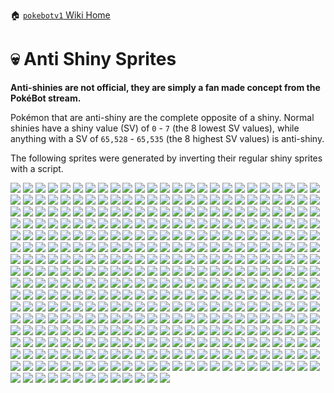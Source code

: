 🏠 [`pokebotv1` Wiki Home](../Readme.md)

# 💀 Anti Shiny Sprites

**Anti-shinies are not official, they are simply a fan made concept from the PokéBot stream.**

Pokémon that are anti-shiny are the complete opposite of a shiny. Normal shinies have a shiny value (SV) of `0` - `7` (the 8 lowest SV values), while anything with a SV of `65,528` - `65,535` (the 8 highest SV values) is anti-shiny.

The following sprites were generated by inverting their regular shiny sprites with a script.

![](../../modules/web/static/sprites/pokemon/anti-shiny/Abra.png)
![](../../modules/web/static/sprites/pokemon/anti-shiny/Absol.png)
![](../../modules/web/static/sprites/pokemon/anti-shiny/Aerodactyl.png)
![](../../modules/web/static/sprites/pokemon/anti-shiny/Aggron.png)
![](../../modules/web/static/sprites/pokemon/anti-shiny/Aipom.png)
![](../../modules/web/static/sprites/pokemon/anti-shiny/Alakazam.png)
![](../../modules/web/static/sprites/pokemon/anti-shiny/Altaria.png)
![](../../modules/web/static/sprites/pokemon/anti-shiny/Ampharos.png)
![](../../modules/web/static/sprites/pokemon/anti-shiny/Anorith.png)
![](../../modules/web/static/sprites/pokemon/anti-shiny/Arbok.png)
![](../../modules/web/static/sprites/pokemon/anti-shiny/Arcanine.png)
![](../../modules/web/static/sprites/pokemon/anti-shiny/Ariados.png)
![](../../modules/web/static/sprites/pokemon/anti-shiny/Armaldo.png)
![](../../modules/web/static/sprites/pokemon/anti-shiny/Aron.png)
![](../../modules/web/static/sprites/pokemon/anti-shiny/Articuno.png)
![](../../modules/web/static/sprites/pokemon/anti-shiny/Azumarill.png)
![](../../modules/web/static/sprites/pokemon/anti-shiny/Azurill.png)
![](../../modules/web/static/sprites/pokemon/anti-shiny/Bagon.png)
![](../../modules/web/static/sprites/pokemon/anti-shiny/Baltoy.png)
![](../../modules/web/static/sprites/pokemon/anti-shiny/Banette.png)
![](../../modules/web/static/sprites/pokemon/anti-shiny/Barboach.png)
![](../../modules/web/static/sprites/pokemon/anti-shiny/Bayleef.png)
![](../../modules/web/static/sprites/pokemon/anti-shiny/Beautifly.png)
![](../../modules/web/static/sprites/pokemon/anti-shiny/Beedrill.png)
![](../../modules/web/static/sprites/pokemon/anti-shiny/Beldum.png)
![](../../modules/web/static/sprites/pokemon/anti-shiny/Bellossom.png)
![](../../modules/web/static/sprites/pokemon/anti-shiny/Bellsprout.png)
![](../../modules/web/static/sprites/pokemon/anti-shiny/Blastoise.png)
![](../../modules/web/static/sprites/pokemon/anti-shiny/Blaziken.png)
![](../../modules/web/static/sprites/pokemon/anti-shiny/Blissey.png)
![](../../modules/web/static/sprites/pokemon/anti-shiny/Breloom.png)
![](../../modules/web/static/sprites/pokemon/anti-shiny/Bulbasaur.png)
![](../../modules/web/static/sprites/pokemon/anti-shiny/Butterfree.png)
![](../../modules/web/static/sprites/pokemon/anti-shiny/Cacnea.png)
![](../../modules/web/static/sprites/pokemon/anti-shiny/Cacturne.png)
![](../../modules/web/static/sprites/pokemon/anti-shiny/Camerupt.png)
![](../../modules/web/static/sprites/pokemon/anti-shiny/Carvanha.png)
![](../../modules/web/static/sprites/pokemon/anti-shiny/Cascoon.png)
![](../../modules/web/static/sprites/pokemon/anti-shiny/Castform.png)
![](../../modules/web/static/sprites/pokemon/anti-shiny/Caterpie.png)
![](../../modules/web/static/sprites/pokemon/anti-shiny/Celebi.png)
![](../../modules/web/static/sprites/pokemon/anti-shiny/Chansey.png)
![](../../modules/web/static/sprites/pokemon/anti-shiny/Charizard.png)
![](../../modules/web/static/sprites/pokemon/anti-shiny/Charmander.png)
![](../../modules/web/static/sprites/pokemon/anti-shiny/Charmeleon.png)
![](../../modules/web/static/sprites/pokemon/anti-shiny/Chikorita.png)
![](../../modules/web/static/sprites/pokemon/anti-shiny/Chimecho.png)
![](../../modules/web/static/sprites/pokemon/anti-shiny/Chinchou.png)
![](../../modules/web/static/sprites/pokemon/anti-shiny/Clamperl.png)
![](../../modules/web/static/sprites/pokemon/anti-shiny/Claydol.png)
![](../../modules/web/static/sprites/pokemon/anti-shiny/Clefable.png)
![](../../modules/web/static/sprites/pokemon/anti-shiny/Clefairy.png)
![](../../modules/web/static/sprites/pokemon/anti-shiny/Cleffa.png)
![](../../modules/web/static/sprites/pokemon/anti-shiny/Cloyster.png)
![](../../modules/web/static/sprites/pokemon/anti-shiny/Combusken.png)
![](../../modules/web/static/sprites/pokemon/anti-shiny/Corphish.png)
![](../../modules/web/static/sprites/pokemon/anti-shiny/Corsola.png)
![](../../modules/web/static/sprites/pokemon/anti-shiny/Cradily.png)
![](../../modules/web/static/sprites/pokemon/anti-shiny/Crawdaunt.png)
![](../../modules/web/static/sprites/pokemon/anti-shiny/Crobat.png)
![](../../modules/web/static/sprites/pokemon/anti-shiny/Croconaw.png)
![](../../modules/web/static/sprites/pokemon/anti-shiny/Cubone.png)
![](../../modules/web/static/sprites/pokemon/anti-shiny/Cyndaquil.png)
![](../../modules/web/static/sprites/pokemon/anti-shiny/Delcatty.png)
![](../../modules/web/static/sprites/pokemon/anti-shiny/Delibird.png)
![](../../modules/web/static/sprites/pokemon/anti-shiny/Deoxys.png)
![](../../modules/web/static/sprites/pokemon/anti-shiny/Dewgong.png)
![](../../modules/web/static/sprites/pokemon/anti-shiny/Diglett.png)
![](../../modules/web/static/sprites/pokemon/anti-shiny/Ditto.png)
![](../../modules/web/static/sprites/pokemon/anti-shiny/Dodrio.png)
![](../../modules/web/static/sprites/pokemon/anti-shiny/Doduo.png)
![](../../modules/web/static/sprites/pokemon/anti-shiny/Donphan.png)
![](../../modules/web/static/sprites/pokemon/anti-shiny/Dragonair.png)
![](../../modules/web/static/sprites/pokemon/anti-shiny/Dragonite.png)
![](../../modules/web/static/sprites/pokemon/anti-shiny/Dratini.png)
![](../../modules/web/static/sprites/pokemon/anti-shiny/Drowzee.png)
![](../../modules/web/static/sprites/pokemon/anti-shiny/Dugtrio.png)
![](../../modules/web/static/sprites/pokemon/anti-shiny/Dunsparce.png)
![](../../modules/web/static/sprites/pokemon/anti-shiny/Dusclops.png)
![](../../modules/web/static/sprites/pokemon/anti-shiny/Duskull.png)
![](../../modules/web/static/sprites/pokemon/anti-shiny/Dustox.png)
![](../../modules/web/static/sprites/pokemon/anti-shiny/Eevee.png)
![](../../modules/web/static/sprites/pokemon/anti-shiny/Ekans.png)
![](../../modules/web/static/sprites/pokemon/anti-shiny/Electabuzz.png)
![](../../modules/web/static/sprites/pokemon/anti-shiny/Electrike.png)
![](../../modules/web/static/sprites/pokemon/anti-shiny/Electrode.png)
![](../../modules/web/static/sprites/pokemon/anti-shiny/Elekid.png)
![](../../modules/web/static/sprites/pokemon/anti-shiny/Entei.png)
![](../../modules/web/static/sprites/pokemon/anti-shiny/Espeon.png)
![](../../modules/web/static/sprites/pokemon/anti-shiny/Exeggcute.png)
![](../../modules/web/static/sprites/pokemon/anti-shiny/Exeggutor.png)
![](../../modules/web/static/sprites/pokemon/anti-shiny/Exploud.png)
![](../../modules/web/static/sprites/pokemon/anti-shiny/Farfetch_d.png)
![](../../modules/web/static/sprites/pokemon/anti-shiny/Fearow.png)
![](../../modules/web/static/sprites/pokemon/anti-shiny/Feebas.png)
![](../../modules/web/static/sprites/pokemon/anti-shiny/Feraligatr.png)
![](../../modules/web/static/sprites/pokemon/anti-shiny/Flaaffy.png)
![](../../modules/web/static/sprites/pokemon/anti-shiny/Flareon.png)
![](../../modules/web/static/sprites/pokemon/anti-shiny/Flygon.png)
![](../../modules/web/static/sprites/pokemon/anti-shiny/Forretress.png)
![](../../modules/web/static/sprites/pokemon/anti-shiny/Furret.png)
![](../../modules/web/static/sprites/pokemon/anti-shiny/Gardevoir.png)
![](../../modules/web/static/sprites/pokemon/anti-shiny/Gastly.png)
![](../../modules/web/static/sprites/pokemon/anti-shiny/Gengar.png)
![](../../modules/web/static/sprites/pokemon/anti-shiny/Geodude.png)
![](../../modules/web/static/sprites/pokemon/anti-shiny/Girafarig.png)
![](../../modules/web/static/sprites/pokemon/anti-shiny/Glalie.png)
![](../../modules/web/static/sprites/pokemon/anti-shiny/Gligar.png)
![](../../modules/web/static/sprites/pokemon/anti-shiny/Gloom.png)
![](../../modules/web/static/sprites/pokemon/anti-shiny/Golbat.png)
![](../../modules/web/static/sprites/pokemon/anti-shiny/Goldeen.png)
![](../../modules/web/static/sprites/pokemon/anti-shiny/Golduck.png)
![](../../modules/web/static/sprites/pokemon/anti-shiny/Golem.png)
![](../../modules/web/static/sprites/pokemon/anti-shiny/Gorebyss.png)
![](../../modules/web/static/sprites/pokemon/anti-shiny/Granbull.png)
![](../../modules/web/static/sprites/pokemon/anti-shiny/Graveler.png)
![](../../modules/web/static/sprites/pokemon/anti-shiny/Grimer.png)
![](../../modules/web/static/sprites/pokemon/anti-shiny/Groudon.png)
![](../../modules/web/static/sprites/pokemon/anti-shiny/Grovyle.png)
![](../../modules/web/static/sprites/pokemon/anti-shiny/Growlithe.png)
![](../../modules/web/static/sprites/pokemon/anti-shiny/Grumpig.png)
![](../../modules/web/static/sprites/pokemon/anti-shiny/Gulpin.png)
![](../../modules/web/static/sprites/pokemon/anti-shiny/Gyarados.png)
![](../../modules/web/static/sprites/pokemon/anti-shiny/Hariyama.png)
![](../../modules/web/static/sprites/pokemon/anti-shiny/Haunter.png)
![](../../modules/web/static/sprites/pokemon/anti-shiny/Heracross.png)
![](../../modules/web/static/sprites/pokemon/anti-shiny/Hitmonchan.png)
![](../../modules/web/static/sprites/pokemon/anti-shiny/Hitmonlee.png)
![](../../modules/web/static/sprites/pokemon/anti-shiny/Hitmontop.png)
![](../../modules/web/static/sprites/pokemon/anti-shiny/Ho-Oh.png)
![](../../modules/web/static/sprites/pokemon/anti-shiny/Hoothoot.png)
![](../../modules/web/static/sprites/pokemon/anti-shiny/Hoppip.png)
![](../../modules/web/static/sprites/pokemon/anti-shiny/Horsea.png)
![](../../modules/web/static/sprites/pokemon/anti-shiny/Houndoom.png)
![](../../modules/web/static/sprites/pokemon/anti-shiny/Houndour.png)
![](../../modules/web/static/sprites/pokemon/anti-shiny/Huntail.png)
![](../../modules/web/static/sprites/pokemon/anti-shiny/Hypno.png)
![](../../modules/web/static/sprites/pokemon/anti-shiny/Igglybuff.png)
![](../../modules/web/static/sprites/pokemon/anti-shiny/Illumise.png)
![](../../modules/web/static/sprites/pokemon/anti-shiny/Ivysaur.png)
![](../../modules/web/static/sprites/pokemon/anti-shiny/Jigglypuff.png)
![](../../modules/web/static/sprites/pokemon/anti-shiny/Jirachi.png)
![](../../modules/web/static/sprites/pokemon/anti-shiny/Jolteon.png)
![](../../modules/web/static/sprites/pokemon/anti-shiny/Jumpluff.png)
![](../../modules/web/static/sprites/pokemon/anti-shiny/Jynx.png)
![](../../modules/web/static/sprites/pokemon/anti-shiny/Kabuto.png)
![](../../modules/web/static/sprites/pokemon/anti-shiny/Kabutops.png)
![](../../modules/web/static/sprites/pokemon/anti-shiny/Kadabra.png)
![](../../modules/web/static/sprites/pokemon/anti-shiny/Kakuna.png)
![](../../modules/web/static/sprites/pokemon/anti-shiny/Kangaskhan.png)
![](../../modules/web/static/sprites/pokemon/anti-shiny/Kecleon.png)
![](../../modules/web/static/sprites/pokemon/anti-shiny/Kingdra.png)
![](../../modules/web/static/sprites/pokemon/anti-shiny/Kingler.png)
![](../../modules/web/static/sprites/pokemon/anti-shiny/Kirlia.png)
![](../../modules/web/static/sprites/pokemon/anti-shiny/Koffing.png)
![](../../modules/web/static/sprites/pokemon/anti-shiny/Krabby.png)
![](../../modules/web/static/sprites/pokemon/anti-shiny/Kyogre.png)
![](../../modules/web/static/sprites/pokemon/anti-shiny/Lairon.png)
![](../../modules/web/static/sprites/pokemon/anti-shiny/Lanturn.png)
![](../../modules/web/static/sprites/pokemon/anti-shiny/Lapras.png)
![](../../modules/web/static/sprites/pokemon/anti-shiny/Larvitar.png)
![](../../modules/web/static/sprites/pokemon/anti-shiny/Latias.png)
![](../../modules/web/static/sprites/pokemon/anti-shiny/Latios.png)
![](../../modules/web/static/sprites/pokemon/anti-shiny/Ledian.png)
![](../../modules/web/static/sprites/pokemon/anti-shiny/Ledyba.png)
![](../../modules/web/static/sprites/pokemon/anti-shiny/Lickitung.png)
![](../../modules/web/static/sprites/pokemon/anti-shiny/Lileep.png)
![](../../modules/web/static/sprites/pokemon/anti-shiny/Linoone.png)
![](../../modules/web/static/sprites/pokemon/anti-shiny/Lombre.png)
![](../../modules/web/static/sprites/pokemon/anti-shiny/Lotad.png)
![](../../modules/web/static/sprites/pokemon/anti-shiny/Loudred.png)
![](../../modules/web/static/sprites/pokemon/anti-shiny/Ludicolo.png)
![](../../modules/web/static/sprites/pokemon/anti-shiny/Lugia.png)
![](../../modules/web/static/sprites/pokemon/anti-shiny/Lunatone.png)
![](../../modules/web/static/sprites/pokemon/anti-shiny/Luvdisc.png)
![](../../modules/web/static/sprites/pokemon/anti-shiny/Machamp.png)
![](../../modules/web/static/sprites/pokemon/anti-shiny/Machoke.png)
![](../../modules/web/static/sprites/pokemon/anti-shiny/Machop.png)
![](../../modules/web/static/sprites/pokemon/anti-shiny/Magby.png)
![](../../modules/web/static/sprites/pokemon/anti-shiny/Magcargo.png)
![](../../modules/web/static/sprites/pokemon/anti-shiny/Magikarp.png)
![](../../modules/web/static/sprites/pokemon/anti-shiny/Magmar.png)
![](../../modules/web/static/sprites/pokemon/anti-shiny/Magnemite.png)
![](../../modules/web/static/sprites/pokemon/anti-shiny/Magneton.png)
![](../../modules/web/static/sprites/pokemon/anti-shiny/Makuhita.png)
![](../../modules/web/static/sprites/pokemon/anti-shiny/Manectric.png)
![](../../modules/web/static/sprites/pokemon/anti-shiny/Mankey.png)
![](../../modules/web/static/sprites/pokemon/anti-shiny/Mantine.png)
![](../../modules/web/static/sprites/pokemon/anti-shiny/Mareep.png)
![](../../modules/web/static/sprites/pokemon/anti-shiny/Marill.png)
![](../../modules/web/static/sprites/pokemon/anti-shiny/Marowak.png)
![](../../modules/web/static/sprites/pokemon/anti-shiny/Marshtomp.png)
![](../../modules/web/static/sprites/pokemon/anti-shiny/Masquerain.png)
![](../../modules/web/static/sprites/pokemon/anti-shiny/Mawile.png)
![](../../modules/web/static/sprites/pokemon/anti-shiny/Medicham.png)
![](../../modules/web/static/sprites/pokemon/anti-shiny/Meditite.png)
![](../../modules/web/static/sprites/pokemon/anti-shiny/Meganium.png)
![](../../modules/web/static/sprites/pokemon/anti-shiny/Meowth.png)
![](../../modules/web/static/sprites/pokemon/anti-shiny/Metagross.png)
![](../../modules/web/static/sprites/pokemon/anti-shiny/Metang.png)
![](../../modules/web/static/sprites/pokemon/anti-shiny/Metapod.png)
![](../../modules/web/static/sprites/pokemon/anti-shiny/Mew.png)
![](../../modules/web/static/sprites/pokemon/anti-shiny/Mewtwo.png)
![](../../modules/web/static/sprites/pokemon/anti-shiny/Mightyena.png)
![](../../modules/web/static/sprites/pokemon/anti-shiny/Milotic.png)
![](../../modules/web/static/sprites/pokemon/anti-shiny/Miltank.png)
![](../../modules/web/static/sprites/pokemon/anti-shiny/Minun.png)
![](../../modules/web/static/sprites/pokemon/anti-shiny/Misdreavus.png)
![](../../modules/web/static/sprites/pokemon/anti-shiny/Moltres.png)
![](../../modules/web/static/sprites/pokemon/anti-shiny/Mr.%20Mime.png)
![](../../modules/web/static/sprites/pokemon/anti-shiny/Mudkip.png)
![](../../modules/web/static/sprites/pokemon/anti-shiny/Muk.png)
![](../../modules/web/static/sprites/pokemon/anti-shiny/Murkrow.png)
![](../../modules/web/static/sprites/pokemon/anti-shiny/Natu.png)
![](../../modules/web/static/sprites/pokemon/anti-shiny/Nidoking.png)
![](../../modules/web/static/sprites/pokemon/anti-shiny/Nidoqueen.png)
![](../../modules/web/static/sprites/pokemon/anti-shiny/Nidoran_f.png)
![](../../modules/web/static/sprites/pokemon/anti-shiny/Nidoran_m.png)
![](../../modules/web/static/sprites/pokemon/anti-shiny/Nidorina.png)
![](../../modules/web/static/sprites/pokemon/anti-shiny/Nidorino.png)
![](../../modules/web/static/sprites/pokemon/anti-shiny/Nincada.png)
![](../../modules/web/static/sprites/pokemon/anti-shiny/Ninetales.png)
![](../../modules/web/static/sprites/pokemon/anti-shiny/Ninjask.png)
![](../../modules/web/static/sprites/pokemon/anti-shiny/Noctowl.png)
![](../../modules/web/static/sprites/pokemon/anti-shiny/Nosepass.png)
![](../../modules/web/static/sprites/pokemon/anti-shiny/Numel.png)
![](../../modules/web/static/sprites/pokemon/anti-shiny/Nuzleaf.png)
![](../../modules/web/static/sprites/pokemon/anti-shiny/Octillery.png)
![](../../modules/web/static/sprites/pokemon/anti-shiny/Oddish.png)
![](../../modules/web/static/sprites/pokemon/anti-shiny/Omanyte.png)
![](../../modules/web/static/sprites/pokemon/anti-shiny/Omastar.png)
![](../../modules/web/static/sprites/pokemon/anti-shiny/Onix.png)
![](../../modules/web/static/sprites/pokemon/anti-shiny/Parasect.png)
![](../../modules/web/static/sprites/pokemon/anti-shiny/Paras.png)
![](../../modules/web/static/sprites/pokemon/anti-shiny/Pelipper.png)
![](../../modules/web/static/sprites/pokemon/anti-shiny/Persian.png)
![](../../modules/web/static/sprites/pokemon/anti-shiny/Phanpy.png)
![](../../modules/web/static/sprites/pokemon/anti-shiny/Pichu.png)
![](../../modules/web/static/sprites/pokemon/anti-shiny/Pidgeot.png)
![](../../modules/web/static/sprites/pokemon/anti-shiny/Pidgeotto.png)
![](../../modules/web/static/sprites/pokemon/anti-shiny/Pidgey.png)
![](../../modules/web/static/sprites/pokemon/anti-shiny/Pikachu.png)
![](../../modules/web/static/sprites/pokemon/anti-shiny/Piloswine.png)
![](../../modules/web/static/sprites/pokemon/anti-shiny/Pineco.png)
![](../../modules/web/static/sprites/pokemon/anti-shiny/Pinsir.png)
![](../../modules/web/static/sprites/pokemon/anti-shiny/Plusle.png)
![](../../modules/web/static/sprites/pokemon/anti-shiny/Politoed.png)
![](../../modules/web/static/sprites/pokemon/anti-shiny/Poliwag.png)
![](../../modules/web/static/sprites/pokemon/anti-shiny/Poliwhirl.png)
![](../../modules/web/static/sprites/pokemon/anti-shiny/Poliwrath.png)
![](../../modules/web/static/sprites/pokemon/anti-shiny/Ponyta.png)
![](../../modules/web/static/sprites/pokemon/anti-shiny/Poochyena.png)
![](../../modules/web/static/sprites/pokemon/anti-shiny/Porygon2.png)
![](../../modules/web/static/sprites/pokemon/anti-shiny/Porygon.png)
![](../../modules/web/static/sprites/pokemon/anti-shiny/Primeape.png)
![](../../modules/web/static/sprites/pokemon/anti-shiny/Psyduck.png)
![](../../modules/web/static/sprites/pokemon/anti-shiny/Pupitar.png)
![](../../modules/web/static/sprites/pokemon/anti-shiny/Quagsire.png)
![](../../modules/web/static/sprites/pokemon/anti-shiny/Quilava.png)
![](../../modules/web/static/sprites/pokemon/anti-shiny/Qwilfish.png)
![](../../modules/web/static/sprites/pokemon/anti-shiny/Raichu.png)
![](../../modules/web/static/sprites/pokemon/anti-shiny/Raikou.png)
![](../../modules/web/static/sprites/pokemon/anti-shiny/Ralts.png)
![](../../modules/web/static/sprites/pokemon/anti-shiny/Rapidash.png)
![](../../modules/web/static/sprites/pokemon/anti-shiny/Raticate.png)
![](../../modules/web/static/sprites/pokemon/anti-shiny/Rattata.png)
![](../../modules/web/static/sprites/pokemon/anti-shiny/Rayquaza.png)
![](../../modules/web/static/sprites/pokemon/anti-shiny/Regice.png)
![](../../modules/web/static/sprites/pokemon/anti-shiny/Regirock.png)
![](../../modules/web/static/sprites/pokemon/anti-shiny/Registeel.png)
![](../../modules/web/static/sprites/pokemon/anti-shiny/Relicanth.png)
![](../../modules/web/static/sprites/pokemon/anti-shiny/Remoraid.png)
![](../../modules/web/static/sprites/pokemon/anti-shiny/Rhydon.png)
![](../../modules/web/static/sprites/pokemon/anti-shiny/Rhyhorn.png)
![](../../modules/web/static/sprites/pokemon/anti-shiny/Roselia.png)
![](../../modules/web/static/sprites/pokemon/anti-shiny/Sableye.png)
![](../../modules/web/static/sprites/pokemon/anti-shiny/Salamence.png)
![](../../modules/web/static/sprites/pokemon/anti-shiny/Sandshrew.png)
![](../../modules/web/static/sprites/pokemon/anti-shiny/Sandslash.png)
![](../../modules/web/static/sprites/pokemon/anti-shiny/Sceptile.png)
![](../../modules/web/static/sprites/pokemon/anti-shiny/Scizor.png)
![](../../modules/web/static/sprites/pokemon/anti-shiny/Scyther.png)
![](../../modules/web/static/sprites/pokemon/anti-shiny/Seadra.png)
![](../../modules/web/static/sprites/pokemon/anti-shiny/Seaking.png)
![](../../modules/web/static/sprites/pokemon/anti-shiny/Sealeo.png)
![](../../modules/web/static/sprites/pokemon/anti-shiny/Seedot.png)
![](../../modules/web/static/sprites/pokemon/anti-shiny/Seel.png)
![](../../modules/web/static/sprites/pokemon/anti-shiny/Sentret.png)
![](../../modules/web/static/sprites/pokemon/anti-shiny/Seviper.png)
![](../../modules/web/static/sprites/pokemon/anti-shiny/Sharpedo.png)
![](../../modules/web/static/sprites/pokemon/anti-shiny/Shedinja.png)
![](../../modules/web/static/sprites/pokemon/anti-shiny/Shelgon.png)
![](../../modules/web/static/sprites/pokemon/anti-shiny/Shellder.png)
![](../../modules/web/static/sprites/pokemon/anti-shiny/Shiftry.png)
![](../../modules/web/static/sprites/pokemon/anti-shiny/Shroomish.png)
![](../../modules/web/static/sprites/pokemon/anti-shiny/Shuckle.png)
![](../../modules/web/static/sprites/pokemon/anti-shiny/Shuppet.png)
![](../../modules/web/static/sprites/pokemon/anti-shiny/Silcoon.png)
![](../../modules/web/static/sprites/pokemon/anti-shiny/Skarmory.png)
![](../../modules/web/static/sprites/pokemon/anti-shiny/Skiploom.png)
![](../../modules/web/static/sprites/pokemon/anti-shiny/Skitty.png)
![](../../modules/web/static/sprites/pokemon/anti-shiny/Slaking.png)
![](../../modules/web/static/sprites/pokemon/anti-shiny/Slakoth.png)
![](../../modules/web/static/sprites/pokemon/anti-shiny/Slowbro.png)
![](../../modules/web/static/sprites/pokemon/anti-shiny/Slowking.png)
![](../../modules/web/static/sprites/pokemon/anti-shiny/Slowpoke.png)
![](../../modules/web/static/sprites/pokemon/anti-shiny/Slugma.png)
![](../../modules/web/static/sprites/pokemon/anti-shiny/Smeargle.png)
![](../../modules/web/static/sprites/pokemon/anti-shiny/Smoochum.png)
![](../../modules/web/static/sprites/pokemon/anti-shiny/Sneasel.png)
![](../../modules/web/static/sprites/pokemon/anti-shiny/Snorlax.png)
![](../../modules/web/static/sprites/pokemon/anti-shiny/Snorunt.png)
![](../../modules/web/static/sprites/pokemon/anti-shiny/Snubbull.png)
![](../../modules/web/static/sprites/pokemon/anti-shiny/Solrock.png)
![](../../modules/web/static/sprites/pokemon/anti-shiny/Spearow.png)
![](../../modules/web/static/sprites/pokemon/anti-shiny/Spheal.png)
![](../../modules/web/static/sprites/pokemon/anti-shiny/Spinarak.png)
![](../../modules/web/static/sprites/pokemon/anti-shiny/Spinda.png)
![](../../modules/web/static/sprites/pokemon/anti-shiny/Spoink.png)
![](../../modules/web/static/sprites/pokemon/anti-shiny/Squirtle.png)
![](../../modules/web/static/sprites/pokemon/anti-shiny/Stantler.png)
![](../../modules/web/static/sprites/pokemon/anti-shiny/Starmie.png)
![](../../modules/web/static/sprites/pokemon/anti-shiny/Staryu.png)
![](../../modules/web/static/sprites/pokemon/anti-shiny/Steelix.png)
![](../../modules/web/static/sprites/pokemon/anti-shiny/Sudowoodo.png)
![](../../modules/web/static/sprites/pokemon/anti-shiny/Suicune.png)
![](../../modules/web/static/sprites/pokemon/anti-shiny/Sunflora.png)
![](../../modules/web/static/sprites/pokemon/anti-shiny/Sunkern.png)
![](../../modules/web/static/sprites/pokemon/anti-shiny/Surskit.png)
![](../../modules/web/static/sprites/pokemon/anti-shiny/Swablu.png)
![](../../modules/web/static/sprites/pokemon/anti-shiny/Swalot.png)
![](../../modules/web/static/sprites/pokemon/anti-shiny/Swampert.png)
![](../../modules/web/static/sprites/pokemon/anti-shiny/Swellow.png)
![](../../modules/web/static/sprites/pokemon/anti-shiny/Swinub.png)
![](../../modules/web/static/sprites/pokemon/anti-shiny/Taillow.png)
![](../../modules/web/static/sprites/pokemon/anti-shiny/Tangela.png)
![](../../modules/web/static/sprites/pokemon/anti-shiny/Tauros.png)
![](../../modules/web/static/sprites/pokemon/anti-shiny/Teddiursa.png)
![](../../modules/web/static/sprites/pokemon/anti-shiny/Tentacool.png)
![](../../modules/web/static/sprites/pokemon/anti-shiny/Tentacruel.png)
![](../../modules/web/static/sprites/pokemon/anti-shiny/Togepi.png)
![](../../modules/web/static/sprites/pokemon/anti-shiny/Togetic.png)
![](../../modules/web/static/sprites/pokemon/anti-shiny/Torchic.png)
![](../../modules/web/static/sprites/pokemon/anti-shiny/Torkoal.png)
![](../../modules/web/static/sprites/pokemon/anti-shiny/Totodile.png)
![](../../modules/web/static/sprites/pokemon/anti-shiny/Trapinch.png)
![](../../modules/web/static/sprites/pokemon/anti-shiny/Treecko.png)
![](../../modules/web/static/sprites/pokemon/anti-shiny/Tropius.png)
![](../../modules/web/static/sprites/pokemon/anti-shiny/Typhlosion.png)
![](../../modules/web/static/sprites/pokemon/anti-shiny/Tyranitar.png)
![](../../modules/web/static/sprites/pokemon/anti-shiny/Tyrogue.png)
![](../../modules/web/static/sprites/pokemon/anti-shiny/Umbreon.png)
![](../../modules/web/static/sprites/pokemon/anti-shiny/Unown%20(A).png)
![](../../modules/web/static/sprites/pokemon/anti-shiny/Unown%20(B).png)
![](../../modules/web/static/sprites/pokemon/anti-shiny/Unown%20(C).png)
![](../../modules/web/static/sprites/pokemon/anti-shiny/Unown%20(D).png)
![](../../modules/web/static/sprites/pokemon/anti-shiny/Unown%20(em).png)
![](../../modules/web/static/sprites/pokemon/anti-shiny/Unown%20(E).png)
![](../../modules/web/static/sprites/pokemon/anti-shiny/Unown%20(F).png)
![](../../modules/web/static/sprites/pokemon/anti-shiny/Unown%20(G).png)
![](../../modules/web/static/sprites/pokemon/anti-shiny/Unown%20(H).png)
![](../../modules/web/static/sprites/pokemon/anti-shiny/Unown%20(I).png)
![](../../modules/web/static/sprites/pokemon/anti-shiny/Unown%20(J).png)
![](../../modules/web/static/sprites/pokemon/anti-shiny/Unown%20(K).png)
![](../../modules/web/static/sprites/pokemon/anti-shiny/Unown%20(L).png)
![](../../modules/web/static/sprites/pokemon/anti-shiny/Unown%20(M).png)
![](../../modules/web/static/sprites/pokemon/anti-shiny/Unown%20(N).png)
![](../../modules/web/static/sprites/pokemon/anti-shiny/Unown%20(O).png)
![](../../modules/web/static/sprites/pokemon/anti-shiny/Unown%20(P).png)
![](../../modules/web/static/sprites/pokemon/anti-shiny/Unown%20(qm).png)
![](../../modules/web/static/sprites/pokemon/anti-shiny/Unown%20(Q).png)
![](../../modules/web/static/sprites/pokemon/anti-shiny/Unown%20(R).png)
![](../../modules/web/static/sprites/pokemon/anti-shiny/Unown%20(S).png)
![](../../modules/web/static/sprites/pokemon/anti-shiny/Unown%20(T).png)
![](../../modules/web/static/sprites/pokemon/anti-shiny/Unown%20(U).png)
![](../../modules/web/static/sprites/pokemon/anti-shiny/Unown%20(V).png)
![](../../modules/web/static/sprites/pokemon/anti-shiny/Unown%20(W).png)
![](../../modules/web/static/sprites/pokemon/anti-shiny/Unown%20(X).png)
![](../../modules/web/static/sprites/pokemon/anti-shiny/Unown%20(Y).png)
![](../../modules/web/static/sprites/pokemon/anti-shiny/Unown%20(Z).png)
![](../../modules/web/static/sprites/pokemon/anti-shiny/Ursaring.png)
![](../../modules/web/static/sprites/pokemon/anti-shiny/Vaporeon.png)
![](../../modules/web/static/sprites/pokemon/anti-shiny/Venomoth.png)
![](../../modules/web/static/sprites/pokemon/anti-shiny/Venonat.png)
![](../../modules/web/static/sprites/pokemon/anti-shiny/Venusaur.png)
![](../../modules/web/static/sprites/pokemon/anti-shiny/Vibrava.png)
![](../../modules/web/static/sprites/pokemon/anti-shiny/Victreebel.png)
![](../../modules/web/static/sprites/pokemon/anti-shiny/Vigoroth.png)
![](../../modules/web/static/sprites/pokemon/anti-shiny/Vileplume.png)
![](../../modules/web/static/sprites/pokemon/anti-shiny/Volbeat.png)
![](../../modules/web/static/sprites/pokemon/anti-shiny/Voltorb.png)
![](../../modules/web/static/sprites/pokemon/anti-shiny/Vulpix.png)
![](../../modules/web/static/sprites/pokemon/anti-shiny/Wailmer.png)
![](../../modules/web/static/sprites/pokemon/anti-shiny/Wailord.png)
![](../../modules/web/static/sprites/pokemon/anti-shiny/Walrein.png)
![](../../modules/web/static/sprites/pokemon/anti-shiny/Wartortle.png)
![](../../modules/web/static/sprites/pokemon/anti-shiny/Weedle.png)
![](../../modules/web/static/sprites/pokemon/anti-shiny/Weepinbell.png)
![](../../modules/web/static/sprites/pokemon/anti-shiny/Weezing.png)
![](../../modules/web/static/sprites/pokemon/anti-shiny/Whiscash.png)
![](../../modules/web/static/sprites/pokemon/anti-shiny/Whismur.png)
![](../../modules/web/static/sprites/pokemon/anti-shiny/Wigglytuff.png)
![](../../modules/web/static/sprites/pokemon/anti-shiny/Wingull.png)
![](../../modules/web/static/sprites/pokemon/anti-shiny/Wobbuffet.png)
![](../../modules/web/static/sprites/pokemon/anti-shiny/Wooper.png)
![](../../modules/web/static/sprites/pokemon/anti-shiny/Wurmple.png)
![](../../modules/web/static/sprites/pokemon/anti-shiny/Wynaut.png)
![](../../modules/web/static/sprites/pokemon/anti-shiny/Xatu.png)
![](../../modules/web/static/sprites/pokemon/anti-shiny/Yanma.png)
![](../../modules/web/static/sprites/pokemon/anti-shiny/Zangoose.png)
![](../../modules/web/static/sprites/pokemon/anti-shiny/Zapdos.png)
![](../../modules/web/static/sprites/pokemon/anti-shiny/Zigzagoon.png)
![](../../modules/web/static/sprites/pokemon/anti-shiny/Zubat.png)
